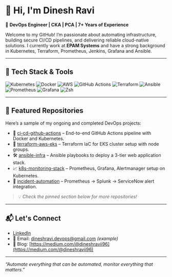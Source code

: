 # 👋 Hi, I'm Dinesh Ravi

🎯 **DevOps Engineer | CKA | PCA | 7+ Years of Experience**

Welcome to my GitHub! I’m passionate about automating infrastructure, building secure CI/CD pipelines, and delivering reliable cloud-native solutions. I currently work at **EPAM Systems** and have a strong background in Kubernetes, Terraform, Prometheus, Jenkins, Grafana and Ansible.

---

## 🚀 Tech Stack & Tools

![Kubernetes](https://img.shields.io/badge/-Kubernetes-326CE5?style=flat&logo=kubernetes&logoColor=white)
![Docker](https://img.shields.io/badge/-Docker-2496ED?style=flat&logo=docker&logoColor=white)
![AWS](https://img.shields.io/badge/-AWS-232F3E?style=flat&logo=amazon-aws&logoColor=white)
![GitHub Actions](https://img.shields.io/badge/-GitHub%20Actions-2088FF?style=flat&logo=github-actions&logoColor=white)
![Terraform](https://img.shields.io/badge/-Terraform-623CE4?style=flat&logo=terraform&logoColor=white)
![Ansible](https://img.shields.io/badge/-Ansible-EE0000?style=flat&logo=ansible&logoColor=white)
![Prometheus](https://img.shields.io/badge/-Prometheus-E6522C?style=flat&logo=prometheus&logoColor=white)
![Grafana](https://img.shields.io/badge/-Grafana-F46800?style=flat&logo=grafana&logoColor=white)
![Zsh](https://img.shields.io/badge/-Zsh-1C1C1C?style=flat&logo=gnu-bash&logoColor=white)

---

## 📂 Featured Repositories

Here’s a sample of my ongoing and completed DevOps projects:

- 🔧 [ci-cd-github-actions](https://github.com/your-username/ci-cd-github-actions) – End-to-end GitHub Actions pipeline with Docker and Kubernetes.
- 🧩 [terraform-aws-eks](https://github.com/your-username/terraform-aws-eks) – Terraform IaC for EKS cluster setup with node groups.
- 🛠 [ansible-infra](https://github.com/your-username/ansible-infra) – Ansible playbooks to deploy a 3-tier web application stack.
- 📈 [k8s-monitoring-stack](https://github.com/your-username/k8s-monitoring-stack) – Prometheus, Grafana, Alertmanager setup on Kubernetes.
- 🤖 [incident-automation](https://github.com/your-username/incident-automation) – Prometheus → Splunk → ServiceNow alert integration.

> 💡 *Check the pinned section below for more repositories!*

---

## 📬 Let's Connect

- [LinkedIn](https://www.linkedin.com/in/dinesh-ravii/)
- 📧 Email: dineshravi.devops@gmail.com *(example)*
- 📝 Blog: [https://medium.com/@dineshravii96](https://medium.com/@dineshravii96)

---

_“Automate everything that can be automated, monitor everything that matters.”_

